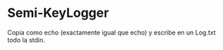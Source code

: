 # Semi-KeyLogger
Copia como echo (exactamente igual que echo) y escribe en un Log.txt todo la stdin.
